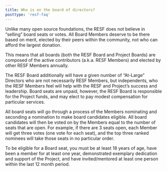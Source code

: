 ```yaml
---
title: Who is on the board of directors?
posttype: 'resf-faq'
---
```


Unlike many open source foundations, the RESF does not believe in “selling”  board seats or votes. All Board Members deserve to be there based on merit, elected by their peers within the community, not who can afford the largest donation.

This means that all boards (both the RESF Board and Project Boards) are composed of the active contributors (a.k.a. RESF Members) and elected by other RESF Members annually.

The RESF Board additionally will have a given number of “At-Large” Directors who are not necessarily RESF Members, but independents, who the RESF Members feel will help with the RESF and Project’s success and leadership. Board seats are unpaid, however, the RESF Board is responsible for the Project funds, and may elect to pay modest compensation for particular services.

All board seats will go through a process of the Members nominating and seconding a nomination to make board candidates eligible. All board candidates will then be voted on by the Members equal to the number of seats that are open. For example, if there are 3 seats open, each Member will get three votes (one vote for each seat), and the top three ranked nominees will take those seats in no particular order.

To be eligible for a Board seat, you must be at least 18 years of age, have been a member for at least one year, demonstrated exemplary dedication and support of the Project, and have invited/mentored at least one person within the last 12 month period. 